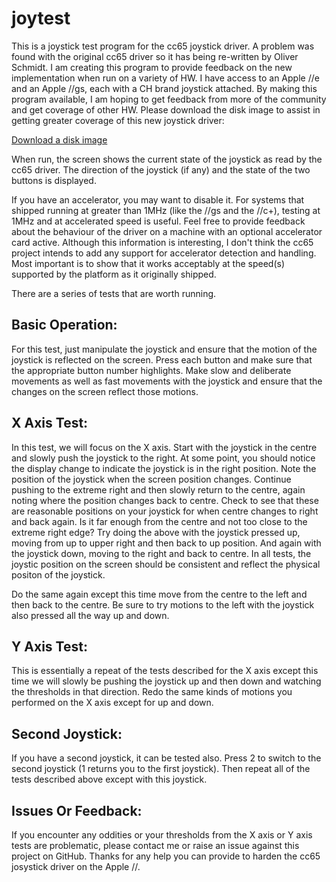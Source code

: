 joytest
=======

This is a joystick test program for the cc65 joystick driver.  A problem was found with the original cc65 driver so it has being re-written by Oliver Schmidt.  I am creating this program to provide feedback on the new implementation when run on a variety of HW.  I have access to an Apple //e and an Apple //gs, each with a CH brand joystick attached.  By making this program available, I am hoping to get feedback from more of the community and get coverage of other HW.  Please download the disk image to assist in getting greater coverage of this new joystick driver:

[Download a disk image](https://github.com/jeremysrand/joytest/releases/download/0.5/joytest.dsk)

When run, the screen shows the current state of the joystick as read by the cc65 driver.  The direction of the joystick (if any) and the state of the two buttons is displayed.

If you have an accelerator, you may want to disable it.  For systems that shipped running at greater than 1MHz (like the //gs and the //c+), testing at 1MHz and at accelerated speed is useful.  Feel free to provide feedback about the behaviour of the driver on a machine with an optional accelerator card active.  Although this information is interesting, I don't think the cc65 project intends to add any support for accelerator detection and handling.  Most important is to show that it works acceptably at the speed(s) supported by the platform as it originally shipped.

There are a series of tests that are worth running.

Basic Operation:
--------------------

For this test, just manipulate the joystick and ensure that the motion of the joystick is reflected on the screen.  Press each button and make sure that the appropriate button number highlights.  Make slow and deliberate movements as well as fast movements with the joystick and ensure that the changes on the screen reflect those motions.

X Axis Test:
--------------

In this test, we will focus on the X axis.  Start with the joystick in the centre and slowly push the joystick to the right.  At some point, you should notice the display change to indicate the joystick is in the right position.  Note the position of the joystick when the screen position changes.  Continue pushing to the extreme right and then slowly return to the centre, again noting where the position changes back to centre.  Check to see that these are reasonable positions on your joystick for when centre changes to right and back again.  Is it far enough from the centre and not too close to the extreme right edge?  Try doing the above with the joystick pressed up, moving from up to upper right and then back to up position.  And again with the joystick down, moving to the right and back to centre.  In all tests, the joystic position on the screen should be consistent and reflect the physical positon of the joystick.

Do the same again except this time move from the centre to the left and then back to the centre.  Be sure to try motions to the left with the joystick also pressed all the way up and down.

Y Axis Test:
--------------

This is essentially a repeat of the tests described for the X axis except this time we will slowly be pushing the joystick up and then down and watching the thresholds in that direction.  Redo the same kinds of motions you performed on the X axis except for up and down.

Second Joystick:
--------------------

If you have a second joystick, it can be tested also.  Press 2 to switch to the second joystick (1 returns you to the first joystick).  Then repeat all of the tests described above except with this joystick.

Issues Or Feedback:
------------------------

If you encounter any oddities or your thresholds from the X axis or Y axis tests are problematic, please contact me or raise an issue against this project on GitHub.  Thanks for any help you can provide to harden the cc65 josystick driver on the Apple //.

